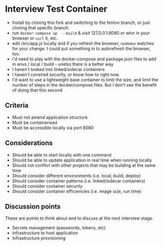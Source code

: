 # Interview Test Container

* Install by cloning this fork and switching to the fenton branch, or just cloning that specific branch.
* run ```docker-compose up  --build``` & visit 127.0.0.1:8080 or wtvr in your browser or ```curl``` it, etc.
* edit /src/app.js locally and if you refresh the browser, `nodemon` watches for your change. I could put something in to autorefresh the browser, too.
* i'd need to play with the docker-compose and package.json files to add in envs / local / build - unelss there is a better way
* I haven't looked into linked/sidecar containers
* I haven't consired security, or know how to right now.
* I'd want to use a lightweight base container to limit the size, and limit the number of steps in the docker/compose files. But I don't see the benefit of doing that this second



## Criteria

* Must not amend application structure
* Must be containerised
* Must be accessible locally via port 8080

## Considerations

* Should be able to start locally with one command
* Should be able to update application in real time when running locally
* Should not conflict with other projects that may be building at the same time
* Should consider different environments (i.e. local, build, deploy)
* Should consider container patterns (i.e. linked/sidecar containers)
* Should consider container security
* Should consider container efficiencies (i.e. image size, run time)

## Discussion points

These are points to think about and to discuss at the next interview stage.

* Secrets management (passwords, tokens, etc)
* Infrastructure to host application
* Infrastructure provisioning
